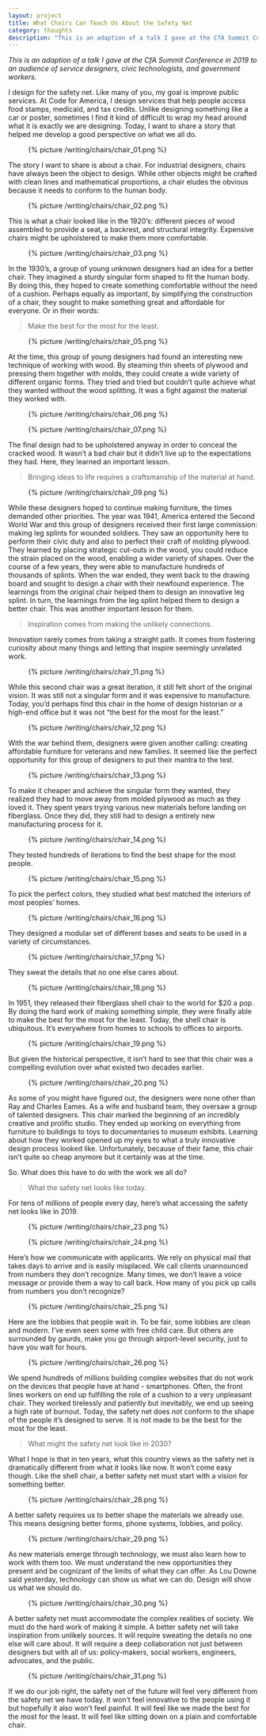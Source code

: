 ```yaml
---
layout: project
title: What Chairs Can Teach Us About the Safety Net
category: thoughts
description: "This is an adaption of a talk I gave at the CfA Summit Conference in 2019 to an audience of service designers, civic technologists, and government workers."
---
```


<div class="row">
  <div class="col-md-6 col-md-offset-6" markdown="1">

_This is an adaption of a talk I gave at the CfA Summit Conference in 2019 to an audience of service designers, civic technologists, and government workers._

I design for the safety net. Like many of you, my goal is improve public services. At Code for America, I design services that help people access food stamps, medicaid, and tax credits. Unlike designing something like a car or poster, sometimes I find it kind of difficult to wrap my head around what it is exactly we are designing. Today, I want to share a story that helped me develop a good perspective on what we all do.

<figure>
  {% picture /writing/chairs/chair_01.png %}
</figure>


The story I want to share is about a chair. For industrial designers, chairs have always been the object to design. While other objects might be crafted with clean lines and mathematical proportions, a chair eludes the obvious because it needs to conform to the human body.

<figure>
  {% picture /writing/chairs/chair_02.png %}
</figure>

This is what a chair looked like in the 1920’s: different pieces of wood assembled to provide a seat, a backrest, and structural integrity. Expensive chairs might be upholstered to make them more comfortable.

<figure>
  {% picture /writing/chairs/chair_03.png %}
</figure>

In the 1930’s, a group of young unknown designers had an idea for a better chair. They imagined a sturdy singular form shaped to fit the human body. By doing this, they hoped to create something comfortable without the need of a cushion. Perhaps equally as important, by simplifying the construction of a chair, they sought to make something great and affordable for everyone. Or in their words:

<div class="quote">
  <blockquote>
    <p>Make the best for the most for the least.</p>
  </blockquote>
</div>


<figure>
  {% picture /writing/chairs/chair_05.png %}
</figure>

At the time, this group of young designers had found an interesting new technique of working with wood. By steaming thin sheets of plywood and pressing them together with molds, they could create a wide variety of different organic forms. They tried and tried but couldn’t quite achieve what they wanted without the wood splitting. It was a fight against the material they worked with.

<figure>
  {% picture /writing/chairs/chair_06.png %}
</figure>

<figure>
  {% picture /writing/chairs/chair_07.png %}
</figure>

The final design had to be upholstered anyway in order to conceal the cracked wood. It wasn’t a bad chair but it didn’t live up to the expectations they had. Here, they learned an important lesson. 

<div class="quote">
  <blockquote>
    <p>Bringing ideas to life requires a craftsmanship of the material at hand.</p>
  </blockquote>
</div>


<figure>
  {% picture /writing/chairs/chair_09.png %}
</figure>

While these designers hoped to continue making furniture, the times demanded other priorities. The year was 1941, America entered the Second World War and this group of designers received their first large commission: making leg splints for wounded soldiers. They saw an opportunity here to perform their civic duty and also to perfect their craft of molding plywood. They learned by placing strategic cut-outs in the wood, you could reduce the strain placed on the wood, enabling a wider variety of shapes. Over the course of a few years, they were able to manufacture hundreds of thousands of splints. When the war ended, they went back to the drawing board and sought to design a chair with their newfound experience. The learnings from the original chair helped them to design an innovative leg splint. In turn, the learnings from the leg splint helped them to design a better chair. This was another important lesson for them.

<div class="quote">
  <blockquote>
    <p>Inspiration comes from making the unlikely connections.</p>
  </blockquote>
</div>

Innovation rarely comes from taking a straight path. It comes from fostering curiosity about many things and letting that inspire seemingly unrelated work.

<figure>
  {% picture /writing/chairs/chair_11.png %}
</figure>

While this second chair was a great iteration, it still felt short of the original vision. It was still not a singular form and it was expensive to manufacture. Today, you’d perhaps find this chair in the home of design historian or a high-end office but it was not “the best for the most for the least.”

<figure>
  {% picture /writing/chairs/chair_12.png %}
</figure>

With the war behind them, designers were given another calling: creating affordable furniture for veterans and new families. It seemed like the perfect opportunity for this group of designers to put their mantra to the test.

<figure>
  {% picture /writing/chairs/chair_13.png %}
</figure>

To make it cheaper and achieve the singular form they wanted, they realized they had to move away from molded plywood as much as they loved it. They spent years trying various new materials before landing on fiberglass. Once they did, they still had to design a entirely new manufacturing process for it. 

<figure>
  {% picture /writing/chairs/chair_14.png %}
</figure>

They tested hundreds of iterations to find the best shape for the most people.

<figure>
  {% picture /writing/chairs/chair_15.png %}
</figure>

To pick the perfect colors, they studied what best matched the interiors of most peoples’ homes.

<figure>
  {% picture /writing/chairs/chair_16.png %}
</figure>

They designed a modular set of different bases and seats to be used in a variety of circumstances.

<figure>
  {% picture /writing/chairs/chair_17.png %}
</figure>

They sweat the details that no one else cares about.

<figure>
  {% picture /writing/chairs/chair_18.png %}
</figure>

In 1951, they released their fiberglass shell chair to the world for $20 a pop. By doing the hard work of making something simple, they were finally able to make the best for the most for the least.  Today, the shell chair is ubiquitous. It’s everywhere from homes to schools to offices to airports.

<figure>
  {% picture /writing/chairs/chair_19.png %}
</figure>

But given the historical perspective, it isn’t hard to see that this chair was a compelling evolution over what existed two decades earlier.

<figure>
  {% picture /writing/chairs/chair_20.png %}
</figure>

As some of you might have figured out, the designers were none other than Ray and Charles Eames. As a wife and husband team, they oversaw a group of talented designers. This chair marked the beginning of an incredibly creative and prolific studio. They ended up working on everything from furniture to buildings to toys to documentaries to museum exhibits. Learning about how they worked opened up my eyes to what a truly innovative design process looked like. Unfortunately, because of their fame, this chair isn’t quite so cheap anymore but it certainly was at the time.


So. What does this have to do with the work we all do?

<div class="quote">
  <blockquote>
    <p>What the safety net looks like today.</p>
  </blockquote>
</div>


For tens of millions of people every day, here’s what accessing the safety net looks like in 2019.

<figure>
  {% picture /writing/chairs/chair_23.png %}
</figure>

<figure>
  {% picture /writing/chairs/chair_24.png %}
</figure>

Here’s how we communicate with applicants. We rely on physical mail that takes days to arrive and is easily misplaced. We call clients unannounced from numbers they don’t recognize. Many times, we don’t leave a voice message or provide them a way to call back. How many of you pick up calls from numbers you don’t recognize?

<figure>
  {% picture /writing/chairs/chair_25.png %}
</figure>


Here are the lobbies that people wait in. To be fair, some lobbies are clean and modern. I’ve even seen some with free child care. But others are surrounded by gaurds, make you go through airport-level security, just to have you wait for hours.

<figure>
  {% picture /writing/chairs/chair_26.png %}
</figure>


We spend hundreds of millions building complex websites that do not work on the devices that people have at hand - smartphones. Often, the front lines workers on end up fulfilling the role of a cushion to a very unpleasant chair. They worked tirelessly and patiently but inevitably, we end up seeing a high rate of burnout. Today, the safety net does not conform to the shape of the people it’s designed to serve. It is not made to be the best for the most for the least.

<div class="quote">
  <blockquote>
    <p>What might the safety net look like in 2030?</p>
  </blockquote>
</div>


What I hope is that in ten years, what this country views as the safety net is dramatically different from what it looks like now. It won’t come easy though. Like the shell chair, a better safety net must start with a vision for something better.


<figure>
  {% picture /writing/chairs/chair_28.png %}
</figure>

A better safety requires us to better shape the materials we already use. This means designing better forms, phone systems, lobbies, and policy.


<figure>
  {% picture /writing/chairs/chair_29.png %}
</figure>

As new materials emerge through technology, we must also learn how to work with them too. We must understand the new opportunities they present and be cognizant of the limits of what they can offer. As Lou Downe said yesterday, technology can show us what we can do. Design will show us what we should do.

<figure>
  {% picture /writing/chairs/chair_30.png %}
</figure>


A better safety net must accommodate the complex realities of society. We must do the hard work of making it simple. A better safety net will take inspiration from unlikely sources. It will require sweating the details no one else will care about. It will require a deep collaboration not just between designers but with all of us: policy-makers, social workers, engineers, advocates, and the public.

<figure>
  {% picture /writing/chairs/chair_31.png %}
</figure>


If we do our job right, the safety net of the future will feel very different from the safety net we have today. It won’t feel innovative to the people using it but hopefully it also won’t feel painful. It will feel like we made the best for the most for the least. It will feel like sitting down on a plain and comfortable chair.

  </div>
</div>